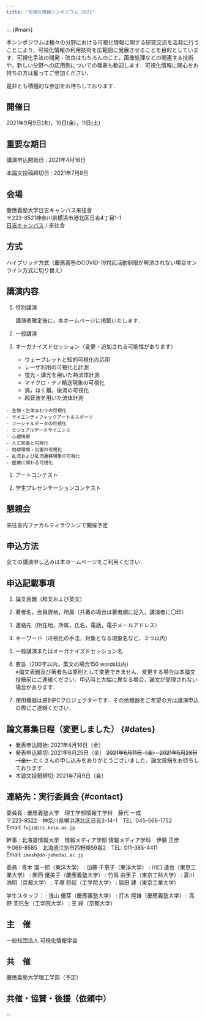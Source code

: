 ```yaml
---
title: "可視化情報シンポジウム 2021"
---
```


::: {#main}

本シンポジウムは種々の分野における可視化情報に関する研究交流を活発に行うことにより，可視化情報の利用技術を広範囲に発展させることを目的としています．可視化手法の開発・改良はもちろんのこと，画像処理などの関連する技術や，新しい分野への応用例についての発表も歓迎します．可視化情報に関心をお持ちの方は奮ってご参加ください．

是非とも積極的な参加をお待ちしております．

## 開催日

2021年9月9日(木)，10日(金)，11日(土)

## 重要な期日

講演申込開始日
: 2021年4月16日

本論文投稿締切日
: 2021年7月9日

## 会場

慶應義塾大学日吉キャンパス来往舎<br/>
〒223-8521神奈川県横浜市港北区日吉4丁目1-1<br/>
[日吉キャンパス](http://www.hc.keio.ac.jp/ja/hiyoshi_campus/guide/) / 来往舎

## 方式

ハイブリッド方式（慶應義塾のCOVID-19対応活動制限が解消されない場合オンライン方式に切り替え）

## 講演内容

1. 特別講演

    講演者確定後に，本ホームページに掲載いたします．

1. 一般講演

1. オーガナイズドセッション（変更・追加される可能性があります）

    - ウェーブレットと知的可視化の応用
    - レーザ利用の可視化と計測
    - 蛍光・燐光を用いた熱流体計測
    - マイクロ・ナノ輸送現象の可視化
    - 渦，はく離，後流の可視化
    - 超音波を用いた流体計測
<!--- 混相流と可視化 -->
<!--- 音と振動の可視化 -->
<!--- 流体機械に関連した物理現象の可視化 -->
    - 生物・生体まわりの可視化
    - サイエンティフィックアート＆スポーツ
    - ソーシャルデータの可視化
    - ビジュアルデータサイエンス
    - 心理情報
    - 人工知能と可視化
    - 地球環境・災害の可視化
    - 乱流および乱流遷移現象の可視化
    - 医療に関わる可視化

1. アートコンテスト

1. 学生プレゼンテーションコンテスト

## 懇親会

来往舎内ファカルティラウンジで開催予定

<!-- ## [ホームページ](https://www.vsj.jp/symp2021/) （近日公開） -->

## 申込方法

全ての講演申し込みは本ホームページをご利用ください．

## 申込記載事項

1. 論文表題（和文および英文）

1. 著者名，会員資格，所属（共著の場合は著者順に記入，講演者に〇印）

1. 連絡先（所在地，所属，氏名，電話，電子メールアドレス）

1. キーワード（可視化の手法，対象となる現象名など，３つ以内）

1. 一般講演またはオーガナイズドセッション名

1. 要旨（200字以内，英文の場合150 words以内）<br/>
    ※論文表題及び著者名は原則として変更できません．変更する場合は本論文投稿前にご連絡ください．申込時と大幅に異なる場合，論文が受理されない場合があります．

1. 使用機器は原則PCプロジェクターです．その他機器をご希望の方は講演申込の際にご連絡ください．

## 論文募集日程（変更しました） {#dates}

- 発表申込開始: 2021年4月16日（金）
- 発表申込締切: 2021年6月25日（金） ~~2021年6月11日（金） 2021年5月28日（金）~~
    たくさんの申し込みをありがとうございました．論文投稿をお待ちしております．
- 本論文投稿締切: 2021年7月9日（金）

## 連絡先：実行委員会 {#contact}

委員長
: 慶應義塾大学　理工学部情報工学科　藤代 一成</br>
    〒223-8522　神奈川県横浜港北区日吉3-14-1　TEL: 045-566-1752<br/>
    Email: `fuji@ics.keio.ac.jp`

幹事
: 北海道情報大学　情報メディア学部 情報メディア学科　伊藤 正彦</br>
    〒069-8585　北海道江別市西野幌59番2　TEL: 011-385-4411<br/>
    Email: `imash@do-johodai.ac.jp`

委員
: 青木 滉一郎（東洋大学）
: 加藤 千恵子（東洋大学）
: 川口 達也（東京工業大学）
: 関西 優美子（慶應義塾大学）
: 竹島 由里子（東京工科大学）
: 夏川 浩明（京都大学）
: 平塚 将起（工学院大学）
: 脇田 建（東京工業大学）

学生スタッフ：
: 浅山 優芽（慶應義塾大学）
: 打木 陸雄（慶應義塾大学）
: 高野 芙巳生（工学院大学）
: 王 婷（京都大学）

<!--
アートコンテスト担当（第48回）：
: 東洋大学 青木 滉一郎
: 東洋大学 加藤千恵子
-->


## 主　催

一般社団法人 可視化情報学会

## 共　催

慶應義塾大学理工学部（予定）

## 共催・協賛・後援（依頼中）

<!--
- 公益社団法人 計測自動制御学会
- 公益社団法人 自動車技術会
- 一般社団法人 ターボ機械協会
- 日本医用画像工学会
- 特定非営利活動法人 海洋音響学会
- 公益社団法人 化学工学会
- 一般社団法人 情報処理学会
- 公益社団法人 土木学会
- 日本エアロゾル学会
- 一般社団法人 日本音響学会
- 公益社団法人 日本ガスタービン学会
- 公益社団法人 日本気象学会
- 一般社団法人 日本建築学会
- 一般社団法人 日本機械学会
- 一般社団法人 日本航空宇宙学会
- 公益社団法人 日本船舶海洋工学会
- 一般社団法人 日本燃焼学会
- 一般社団法人 日本非破壊検査協会
- 一般社団法人 日本流体力学会
- 公益社団法人 物理探査学会
- 一般社団法人 日本レオロジー学会
- 日本海洋学会
- 日本知能情報ファジィ学会
- 日本惑星科学会
- エアロ・アクアバイオメカニズム学会
-->

:::
